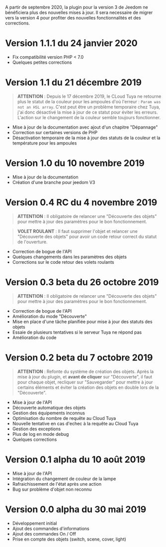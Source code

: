  A partir de septembre 2020, la plugin pour la version 3 de Jeedom ne bénéficiera plus des nouvelles mises à jour.
 Il sera necessaire de migrer vers la version 4 pour profiter des nouvelles fonctionnalités et des corrections.


# Version 1.1.1 du 24 janvier 2020

- Fix compatibilité version PHP < 7.0
- Quelques petites corrections


# Version 1.1 du 21 décembre 2019

> **ATTENTION** : Depuis le 17 décembre 2019, le CLoud Tuya ne retourne plus le statut de la couleur pour les ampoules d'où l'erreur : `Param was not an HSL array`. C'est peut être un problème temporaire chez Tuya, j'ai donc désactivé la mise à jour de ce statut pour éviter les erreurs. L'action sur le changement de la couleur semble toujours fonctionner.

- Mise à jour de la documentation avec ajout d'un chapitre "Dépannage"
- Correction sur certaines versions de PHP
- Désactivation temporaire de la mise à jour des statuts de la couleur et la température pour les ampoules


# Version 1.0 du 10 novembre 2019

- Mise à jour de la documentation
- Création d'une branche pour jeedom V3


# Version 0.4 RC du 4 novembre 2019

> **ATTENTION** : Il obligatoire de relancer une "Découverte des objets" pour mettre à jour des paramètres pour le bon fonctionnement.

> **VOLET ROULANT** : Il faut supprimer l'objet et relancer une "Découverte des objets" pour avoir un code retour correct du statut de l'ouverture.

- Correction de bogue de l'API
- Quelques changements dans les paramètres des objets
- Corrections sur le code retour des volets roulants


# Version 0.3 beta du 26 octobre 2019

> **ATTENTION** : Il obligatoire de relancer une "Découverte des objets" pour mettre à jour des paramètres pour le bon fonctionnement.

- Correction de bogue de l'API
- Amélioration du mode "Découverte"
- Mise en place d'une tâche planifiée pour mise à jour des statuts des objets
- Essaie de plusieurs tentatives si le serveur Tuya ne répond pas
- Amélioration du code


# Version 0.2 beta du 7 octobre 2019

> **ATTENTION** : Refonte du système de création des objets. Après la mise à jour du plugin, et **avant de cliquer** sur "Découverte", il faut pour chaque objet, recliquer sur "Sauvegarder" pour mettre à jour certains éléments et éviter la création des objets en double lors de la "Découverte".

- Mise à jour de l'API
- Découverte automatique des objets
- Gestion des équipements inconnus
- Optimisation du nombre de requête au Cloud Tuya
- Nouvelle tentative en cas d'echec à la requête au Cloud Tuya
- Gestion des exceptions
- Plus de log en mode debug
- Quelques corrections


# Version 0.1 alpha du 10 août 2019

- Mise à jour de l'API
- Intégration du changement de couleur de la lampe
- Rafraichissement de l'état après une action
- Bug sur problème d'objet non reconnu


# Version 0.0 alpha du 30 mai 2019

- Développement initial
- Ajout des commandes d'informations
- Ajout des commandes On / Off
- Prise en compte des objets (switch, scene, cover, light)
